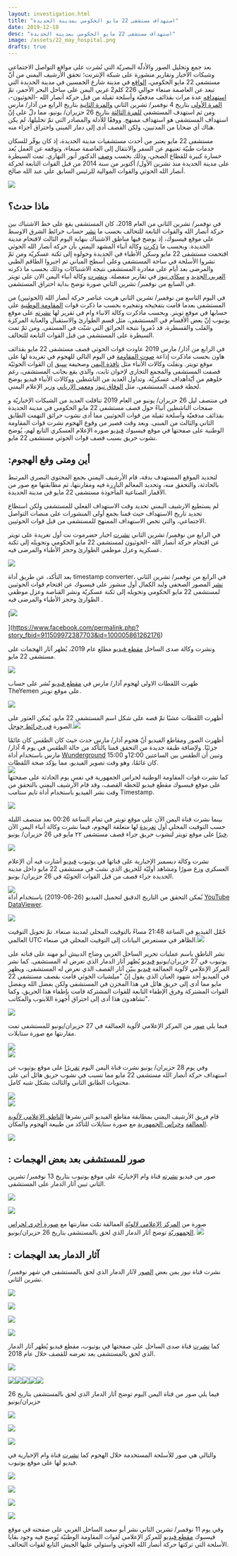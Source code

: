 ```yaml
---
layout: investigation.html
title: "استهداف مستشفى 22 مايو الحكومي بمدينة الحديدة"
date: 2019-12-10
desc: "استهداف مستشفى 22 مايو الحكومي بمدينة الحديدة"
image: /assets/22_may_hospital.png
drafts: true
---
```



بعد جمع وتحليل الصور والأدلّة البصريّة التي نُشرت على مواقع التواصل الاجتماعي وشبكات الأخبار وتقارير منشورة على شبكة الإنترنت؛ تحقق الأرشيف اليمني من أنّ مستشفى 22 مايو الحكومي، [الواقع](https://goo.gl/maps/Mm1QeU1hEjPiy1ds5) في مدينة شارع الخمسين في مدينة الحديدة التي تبعد عن العاصمة صنعاء حوالي 226 كلم2 غربي اليمن على ساحل البحر الأحمر، تمّ [استهدافه](https://alamalika.net/site/2019/06/27/%D8%B4%D8%A7%D9%87%D8%AF-%D8%A8%D8%A7%D9%84%D9%81%D9%8A%D8%AF%D9%8A%D9%88-%D9%82%D8%B5%D9%81-%D9%85%D8%AF%D9%81%D8%B9%D9%8A-%D9%84%D9%85%D9%84%D9%8A%D8%B4%D9%8A%D8%A7%D8%AA-%D8%A7%D9%84%D8%AD%D9%88/) عدة مرات بقذائف مدفعيّة وأسلحة ثقيلة من قبل حركة أنصار الله -الحوثيون-، [المرة الأولى](https://www.alaraby.co.uk/society/2018/11/7/%D8%A7%D9%84%D8%AD%D9%88%D8%AB%D9%8A%D9%88%D9%86-%D9%8A%D8%B9%D8%B7%D9%84%D9%88%D9%86-%D8%A7%D9%84%D8%B9%D9%85%D9%84-%D8%A8%D9%85%D8%B3%D8%AA%D8%B4%D9%81%D9%89-22-%D9%85%D8%A7%D9%8A%D9%88-%D9%81%D9%8A-%D8%A7%D9%84%D8%AD%D8%AF%D9%8A%D8%AF%D8%A9) بتاريخ 4 نوفمبر/ تشرين الثاني [والمرة الثانية](https://www.alarabiya.net/ar/arab-and-world/yemen/2019/03/05/%D8%A8%D8%A7%D9%84%D9%81%D9%8A%D8%AF%D9%8A%D9%88-%D8%A7%D9%84%D8%AD%D9%88%D8%AB%D9%8A-%D9%8A%D9%82%D8%B5%D9%81-%D9%85%D8%B3%D8%AA%D8%B4%D9%81%D9%89-%D9%88%D9%85%D9%86%D8%B4%D8%A2%D8%AA-%D9%85%D8%AF%D9%86%D9%8A%D8%A9-%D8%A8%D8%A7%D9%84%D8%AD%D8%AF%D9%8A%D8%AF%D8%A9) بتاريخ الرابع من آذار/ مارس ومن ثم استهدف المستشفى [للمرة الثالثة](https://almashhadalaraby.com/news/101248) بتاريخ 26 حزيران/ يونيو، مما دلّ على إنّ استهداف المستشفى هو استهداف ممنهج. ووفقًا للأدلة والمصادر التي تمّ تحليلها، لم يكن هناك أي ضحايا من المدنيين، ولكن القصف أدى إلى دمار المبنى واحتراق أجزاء منه.



مستشفى 22 مايو يعتبر من أحدث مستشفيات مدينة الحديدة، إذ كان يوفّر للسكان خدمات طبيّة تغنيهم عن السفر والانتقال إلى العاصمة صنعاء، وتوقفه عن العمل يُعد خسارة كبيرة للقطاع الصحي، وذلك بحسب [وصف](https://www.alaraby.co.uk/society/2018/11/7/%D8%A7%D9%84%D8%AD%D9%88%D8%AB%D9%8A%D9%88%D9%86-%D9%8A%D8%B9%D8%B7%D9%84%D9%88%D9%86-%D8%A7%D9%84%D8%B9%D9%85%D9%84-%D8%A8%D9%85%D8%B3%D8%AA%D8%B4%D9%81%D9%89-22-%D9%85%D8%A7%D9%8A%D9%88-%D9%81%D9%8A-%D8%A7%D9%84%D8%AD%D8%AF%D9%8A%D8%AF%D8%A9) الدكتور أنور النهاري. تمت السيطرة على مدينة الحديدة منذ تشرين الأول/ أكتوبر من سنة 2014 من قبل القوات التابعة لحركة أنصار الله الحوثي والقوات الموالية للرئيس السابق علي عبد الله صالح.




![](https://lh4.googleusercontent.com/NW-DsstQ_xpV_FCrn-S70fk29H8NUB0SzeJruf1UN-WEUUNwAW5yHCFjfJNHB_3MF3L-d7OxVDkhM1LIcZ6zpNS141OOgqnlM07EurpNCNxT-tauROLPB2-aY9dQ5fqgpM36RiBe)



## ماذا حدث؟

في نوفمبر/ تشرين الثاني من العام 2018، كان المستشفى يقع على خط الاشتباك بين حركة أنصار الله والقوات التابعة للتحالف بحسب ما [نشر](https://www.facebook.com/2003991922972471/photos/a.2004000942971569/2005934659444864/?type=3&theater) حساب خرائط الشرق الاوسط على موقع فيسبوك، إذ يوضح فيها مناطق الاشتباك بنهاية اليوم الثالث لاقتحام مدينة الحديدة. وبحسب ما [ذكرت](https://www.almashhad-alyemeni.com/121640) وكالة أنباء المشهد اليمني بأن حركة أنصار الله الحوثي اقتحمت مستشفى 22 مايو وسكن الأطباء في الحديدة وحولوه إلى ثكنة عسكريّة ومن ثمّ نشروا الأسلحة في ساحة المستشفى وعلى أسطح المباني ثم اجبروا الطاقم الطبي والمرضى بعد أيام على مغادرة المستشفى نتيجة الاشتباكات وذلك بحسب ما ذكرته [العربي الجديد](https://www.alaraby.co.uk/society/2018/11/7/%D8%A7%D9%84%D8%AD%D9%88%D8%AB%D9%8A%D9%88%D9%86-%D9%8A%D8%B9%D8%B7%D9%84%D9%88%D9%86-%D8%A7%D9%84%D8%B9%D9%85%D9%84-%D8%A8%D9%85%D8%B3%D8%AA%D8%B4%D9%81%D9%89-22-%D9%85%D8%A7%D9%8A%D9%88-%D9%81%D9%8A-%D8%A7%D9%84%D8%AD%D8%AF%D9%8A%D8%AF%D8%A9) و [سكاي نيوز](https://twitter.com/skynewsarabia/status/1060527357885173760?s=20) في تقارير منفصلة. [ونشرت](https://twitter.com/ALyemennow/status/1060232769765363712?s=20) وكالة أنباء اليمن الان على تويتر في السابع من نوفمبر/ تشرين الثاني صورة توضح بداية احتراق المستشفى.



في اليوم التاسع من نوفمبر/ تشرين الثاني هربت عناصر حركة أنصار الله (الحوثيين) من المستشفى بعدما قامت بتفخيخه وتفجيره بحسب ما ذكرت قوات [المقاومة الوطنية](https://twitter.com/nrfyemen/status/1060817123092631553) على حسابها في موقع تويتر. وبحسب ماذكرت وكالة الانباء وام في تقرير لها [نشرته](https://www.youtube.com/watch?v=_pjxbwAhzKQ) على موقع يوتيوب إنّ بعض الأقسام في المستشفى، مثل قسم الطوارئ والاستقبال والعناية المركزة والقلب والقسطرة، قد دُمروا نتيجة الحرائق التي شبّت في المستفى. ومن ثمّ تمت السيطرة على المستشفى من قبل القوات التابعة للتحالف.



في الرابع من آذار/ مارس 2019 عاودت قوات الحوثي قصف مستشفى 22 مايو بقذائف هاون بحسب ماذكرت إذاعة [صوت المقاومة](https://twitter.com/XWqqRz86cehCgGQ/status/1102997640604725252?s=20) في اليوم التالي للهجوم في تغريدة لها على موقع تويتر. ونقلت وكالات الأنباء مثل [نافذة اليمن](https://yemen-window.com/posts/81914) وصحيفة [سبق](https://sabq.org/YHvJkh) إن القوات الحوثيّة قصفت المستشفى والمجمع التجاري لإخوان ثابت، والذي يقع بجانب المستشفى، رغم خلوهم من أيّةأهداف عسكريّة. وتداول العديد من الناشطين ووكالات الأنباء فيديو يوضح لحظة قصف المستشفى، مثل [الوفاق نيوز](https://t.co/WCUFNnYxe2?amp=1) و[معمر الإرياني](https://twitter.com/ERYANIM/status/1103317410411659265?s=20) وزير الإعلام اليمني.



في منتصف ليل 26 حزيران/ يونيو من العام 2019 تناقلت العديد من الشبكات الإخباريّة و صفحات الناشطين أنباءً حول قصف مستشفى 22 مايو الحكومي في مدينة الحديدة بقذائف مدفعيّة وأسلحة ثقيلة من قوات الحوثيين مما أدى نشوب حرائق التهمت الطابق الثاني والثالث من المبنى. وبعد وقت قصير من وقوع الهجوم نشرت قوات المقاومة الوطنية على صفحتها في موقع فيسبوك [فيديو](https://www.facebook.com/nrfye/posts/703004470119950) صوره الإعلام العسكري التابع لهم، يُوضح نشوب حريق بسبب قصف قوات الحوثي مستشفى 22 مايو.




## :أين ومتى وقع الهجوم

لتحديد الموقع المستهدف بدقة، قام الأرشيف اليمني بجمع المحتوى البصري المرتبط بالحادثة، والتحقق منه، وتحديد المعالم البارزة فيه ومقارنتها، ثم مطابقتها مع صور من الأقمار الصناعية المأخوذة مستشفى 22 مايو في مدينة الحديدة.  

لم يستطيع الارشيف اليمني تحديد وقت الاستهداف الفعلي للمستشفى ولكن استطاع تحديد تاريخ الاستهداف حيث قمنا بجمع أولى المنشورات على منصات التواصل الاجتماعي، والتي تخص الاستهداف الممنهج للمستشفى من قبل قوات الحوثيين.


في الرابع من نوفمبر/ تشرين الثاني [نشرت](https://twitter.com/7adramout_net/status/1059145789031628800?s=20) اخبار حضرموت نت أول تغريدة على تويتر عن اقتحام حركة أنصار الله -الحوثيون لمستشفى 22 مايو الحكومي وتحويله إلى ثكنة عسكرية وعزل موظفي الطوارئ وحجز الأطباء والمرضى فيه.  

![](https://lh5.googleusercontent.com/mtMT_6EE6Q00e221AXsMlwzDasC_DYF5r5o53uAe6g4ojdOCFMF376nZ6euAZhYZXIdZ1qojVzdxzNKHnE88Uvhws8bPlG3Zr9p1VeK9zv46wZdVyfghAJqrxXFuBDMos7CaRyAH)

بعد التأكد، عن طريق أداة timestamp converter، في الرابع من نوفمبر/ تشرين الثاني [نشر](https://www.facebook.com/permalink.php?story_fbid=911509972387703&id=100005861262176) المصور الصحفي وليد الكمال أول منشور على فيسبوك عن اقتحام قوات الحوثيين لمستشفى 22 مايو الحكومي وتحويله إلى ثكنة عسكريّة ونشر القناصة وعزل موظفي الطوارئ وحجز الأطباء والمرضى فيه .  

[![](https://lh6.googleusercontent.com/Fs1PtG_C7pIno5HsvXabKW29s8VMzD44iX54PjF-AGm8A9rWMV5I7lEVdlQUSVj-1Vr4buW3jHySanPPhNRt1TYz3SSF6SNVK3gq9GQ7_53Cj4x6o-Vd26gE9R5SRA8JPB3k_RVY)  


](https://www.facebook.com/permalink.php?story_fbid=911509972387703&id=100005861262176)

ونشرت وكالة صدى الساحل [مقطع فيديو](https://www.youtube.com/watch?v=PV2mQk-RedI&t=22s) مطلع عام 2019، يُظهر آثار الهجمات على مستشفى 22 مايو.


![](https://lh4.googleusercontent.com/a42qO7l_4Du1bwMeoJcl2SC9i1MpLSKRQ383abcdwoIEAcDJ1of-I7yedOISknnuYUCbCgy3SHKd3-y5RQq1p5jPS8agax58CoZRWe0kR8dMM40vTbQ73BpJYsBaTHNL4zJtyEWr)  





ظهرت اللقطات الاولى لهجوم آذار/ مارس في [مقطع فيديو](https://twitter.com/ElYemenNews/status/1103229476505305088?s=20) نُشر على حساب TheYemen على موقع تويتر.


![](https://lh3.googleusercontent.com/sMRD_PdV-1tz-bR5mm8FUN4-G8b4CsyTBWMom0PRiQVgpjPY-qPqH4k_KypW4RSvLEgUKcrUk9HtVtrxszzWUBcFxNzhQuHsoEdd0rL2nYk9WBrYIIslVdsxuP29P4TBjiMeXpGT)  


أظهرت اللقطات عشبًا تمّ قصه على شكل اسم المستشفى 22 مايو، يُمكن العثور على الصورة [في خرائط جوجل](https://www.google.com/maps/place/%D9%85%D8%B3%D8%AA%D8%B4%D9%81%D9%89+22+%D9%85%D8%A7%D9%8A%D9%88%E2%80%AD/@14.7890754,43.0025258,3a,75y,90t/data=!3m8!1e2!3m6!1sAF1QipOMMESiHcpr8dZ6Hh0yD4XXuEtYqc3pEsOE6pT6!2e10!3e12!6shttps:%2F%2Flh5.googleusercontent.com%2Fp%2FAF1QipOMMESiHcpr8dZ6Hh0yD4XXuEtYqc3pEsOE6pT6%3Dw203-h152-k-no!7i3264!8i2448!4m5!3m4!1s0x16053b5ef48f0637:0xb5e9110a5bb284af!8m2!3d14.7890751!4d43.0025261#).![](https://lh4.googleusercontent.com/vAP8dkJZGI5oni93Con7VawLjeCHPPo4-EZLzwPnkqbFfJcfJrpZtlBreIXZnRyToBpODiMMOEjNK1xkV0GEliGgJxmD15HAduk5s9zxrfePToo1qZ8n6qFsME-ikw1Z_xRqdzci)  


أظهرت الصور ومقاطع الفيديو أنّ هجوم آذار/ مارس حدث حيث كان الطقس كان غائمًا جزئيًا. ولإضافة طبقة جديدة من التحقق قمنا بالتأكد من حالة الطقس في يوم 4 آذار/ مارس باستخدام أداة [Wunderground](https://www.wunderground.com/history/daily/OYHD/date/2019-3-4https://www.wunderground.com/history/daily/OYHD/date/2019-3-4) وتبين أن الطقس بين الساعتين 12:00و 15:00 كان غائمًا، وهو وقت تصوير الفيديو، مما يؤكد صحة اللقطات.  
![](https://lh3.googleusercontent.com/6CGZ12u7GtZG88TfQuAfvvK3e_hnyhaKrRqT0oP5cCMfJi8A398p-4BiJN79wtO05C5uC0TWw04r_CnHfFaW_DXhwUi67juMd-hUx1ZoHtiJxYscgSvaQKeSHp_AkjIntStfvGTD)  
كما نشرت قوات المقاومة الوطنية لحراس الجمهورية في نفس يوم الحادثة على صفحتها على موقع فيسبوك مقطع فيديو للحظة القصف، وقد قام الأرشيف اليمني بالتحقق من وقت نشر الفيديو باستخدام أداة تايم ستامب Timestamp.



[![](https://lh6.googleusercontent.com/PuojraNxrcQBL9bvhLCwcEvnpAeYvNi9nY2fmM9Q35bhFsmQdJ0pOqwnA60WBzKM2Gtgc1AOZP-TC-tFZLeEbXdbQLi1yAU0IZxGuwzMsfBcTYHFBVHoWWt-X0ou5cnUAWdZihHU)](https://www.facebook.com/nrfye/posts/703004470119950)



بينما نشرت قناة اليمن الآن على موقع تويتر في تمام الساعة 00:26 بعد منتصف الليلة حسب التوقيت المحلي أول [تغريدة](https://twitter.com/yementdy/status/1143994014796046336) لها متعلقة الهجوم، فيما نشرت وكالة أنباء اليمن الآن [خبرًا](https://twitter.com/ALyemennow/status/1144002061182414848) على موقع تويتر لنشوب حريق جراء قصف مستشفى ٢٢ مايو في 26 حزيران/ يونيو.


![](https://lh3.googleusercontent.com/3JS-UElqF8ITFmYTLj8zioz2E1UZKlz4nwbhJIcdzCSVTh21kMXTcY6B46pp5UoKSJ3BHRDzxh7Mt6t-VZsr2Wx3BMhVOcKFEOQn938wPQzlib8SbHt0pTQb4EBn6V0t5nlce-Lg)  




نشرت وكالة ديسمبر الإخبارية على قناتها في يوتيوب [فيديو](https://youtu.be/3FTxfb2oKkU) أشارت فيه أن الإعلام العسكري وزع صورًا ومشاهد أوليّة للحريق الذي نشبَ في مستشفى 22 مايو داخل مدينة الحديدة جراء قصف من قبل القوات الحوثيّة في 26 حزيران/ يونيو.  

![](https://lh3.googleusercontent.com/gryycFt0knafqdon36cMNz87PHbu_QIhp9ZrgvkSPUJsbLQpd3r79mpP3eFQYNbZ6mTFgs4cE605rSrE7UIXo0l2e6HlxvDYtLDkoPI60r-5tlFE2qhho9y-mcd-QCKBdaEjYMUz)  
يُمكن التحقق من التاريخ الدقيق لتحميل الفيديو (26-06-2019) باستخدام أداة [YouTube DataViewer](https://citizenevidence.amnestyusa.org/).




![](https://lh4.googleusercontent.com/O3JGH311zj5niJTBwNj5e_68QTIEzV-ffB8_Nl4Ait05YFKREtCruO-JcKO6dMGId_f82CB7U1KQrHZhy-k4VmOTFY4kXG5PRF17oF0Y77Wzudj9z6O7JVkNbBMTst8afnPORROw)  

حُمّل الفيديو في الساعة 21:48 مساءً بالتوقيت المحلي لمدينة صنعاء. تمّ تحويل التوقيت العالمي UTC الظاهر في مستعرض البيانات إلى التوقيت المحلي في صنعاء.![](https://lh4.googleusercontent.com/zImozpUexPn5pnAdDZ2avIYjoWIGSeVaLAC9s4FSepG9VGFIwXqerIFYhh-lq-_UVUNDDXWwZ-cuvN6uSLSq77dKWOcV2iKg6JF_uDi1TiW_S0YdEPqNgvd2-uSMiVfkmhSGxQid)


نشر الناطق باسم عمليات تحرير الساحل الغربي وضاح الدبيش أبو مهند على قناته على يوتيوب في 27 حزيران/يونيو [فيديو](https://www.youtube.com/watch?v=Kq3ZfIP7D2w) يُظهر آثار الدمار الذي تعرض له المستشفى. كما نشر المركز الإعلامي لألوية العمالقة [فيديو](https://alamalika.net/site/2019/06/27/%D8%B4%D8%A7%D9%87%D8%AF-%D8%A8%D8%A7%D9%84%D9%81%D9%8A%D8%AF%D9%8A%D9%88-%D9%82%D8%B5%D9%81-%D9%85%D8%AF%D9%81%D8%B9%D9%8A-%D9%84%D9%85%D9%84%D9%8A%D8%B4%D9%8A%D8%A7%D8%AA-%D8%A7%D9%84%D8%AD%D9%88/) يبيّن آثار القصف الذي تعرض له المستشفى، ويظهر في الفيديو أحد شهود العيان الذي يقول إنّ "ميلشيات الحوثي قامت بقصف مستشفى 22 مايو مما أدى إلى حريق هائل في هذا المخزن في المستشفى ولكن بفضل الله وبفضل القوات المشتركة وفرق الإطفاء التابعة للقوات المشتركة قامت بإطفاء هذا الحريق، وكما تشاهدون هذا أدى إلى احتراق أجهزة اللابتوب والمكاتب".


![](https://lh4.googleusercontent.com/cKHY0tJVQh49oYJiQc0zIdeYBrrTBo_9uSqgDfuB4DNSiV6YHOGw7lAziDXfLwhPLrgjLmz8coFA4Xaqd4p2PUeindeIGuehQttNDVYB9VtqJJ4X-ap2hD30763SAMELB1Q_nDJ6)

فيما يلي [صور](https://www.youtube.com/watch?v=Kq3ZfIP7D2w) من المركز الإعلامي لألوية العمالقة في 27 حزيران/يونيو للمستشفى تمت مقارنتها مع صورة ستايلات.


![](https://lh3.googleusercontent.com/Ch3mBcsUsucLY08U5bc-_qo2I3r5Lssq_PdV1qArh5nMQu9-O52qHEj19IX-julerx8dAVpssxSWMkv-9AHwnZgWd7IBaB8V5-enoCtuycJ-IsfaQIkDIMBZp8FMYK_TuqrFBquM)  
![](https://lh4.googleusercontent.com/IPPXCOIqFjqLIAQl0EEjEaYKOde-N6EI6AZg5csXBOre9AaXt0K7wgSXlB_LdTPHa0NymeG6HlQNTcf1NWPrd2T6SVWMiE4wXL6UOizjxfsjAFLaTp8qBhi4MN3LV6yGXjAlkqV_)  

وفي يوم 28 حزيران/ يونيو نشرت قناة اليمن اليوم [تقريرًا](https://www.youtube.com/watch?v=ufUAyoOD9Hc) على موقع يوتيوب عن استهداف حركة أنصار الله مستشفى 22 مايو مما تسبب في نشوب حريق هائل أتى على محتويات الطابق الثاني والثالث بشكل شبه كامل.


[![](https://lh3.googleusercontent.com/nZ_17YdPc8Y8RgUyB0FVkDkFRSqd9eb0rUjrnTVC1RRqpoJpep9U0f_I6gM-3-_bicTbtxdb807IG6FY9wwfCAseOvXTVZol25je7v92Ku-qT2YXKquh7lLowwBMozjeRnkdoPXl)  
](https://youtu.be/ufUAyoOD9Hc)![](https://lh4.googleusercontent.com/ulraHA56Ys1jKZrkSXi2G1pjp0fQdvdGp6nFF1AIY77q2bio5qx0Re-M3UPa4dfHDur4DTpY1FeKT52ekdYtJ_DAt3H41L_gH2tSQVlCI-8wXUPZ2gAJv_tLIPi_uUWbak2FAuCh)



قام فريق الأرشيف اليمني بمطابقة مقاطع الفيديو التي نشرها [الناطق الإعلامي لألوية العمالقة](https://www.youtube.com/watch?v=Kq3ZfIP7D2w) و[حراس الجمهورية](https://www.youtube.com/watch?v=3FTxfb2oKkU&feature=youtu.be) مع صورة ستايلات للتأكد من طبيعة الهجوم والمكان.



![](https://lh3.googleusercontent.com/mP0Im1Hfu3YiSaqMD-BqIhgLPvR6aAsbvwIpm1pcaVUwNL0cjRjMoIqRq6INn5Mry-y-FaRAGd2BEukRJ-aHHkZGM1yASeeDKHTTSGCrkkDxhwP2SuGyRX4s6oIaOgp04i9gOJMH)  



## : صور للمستشفى بعد بعض الهجمات

صور من فيديو [نشرته](https://www.youtube.com/watch?v=_pjxbwAhzKQ) قناة وام الإخباريّة على موقع يوتيوب بتاريخ 13 نوفمبر/ تشرين الثاني تبين آثار الدمار على المستشفى.



[![](https://lh5.googleusercontent.com/72b9HvcHS2ztbn_7GxpXWd7mE7Iy8kjAixyTW-umlEe2lMZHXG_qLGoNt6xNEAnQWJ2bCha-E37nZuxgM8yP8iqiAEGOTZMWW5VpOKNqPFjIGO00osQn0SHhfWXUluFhiUHyZAVA)](https://www.youtube.com/watch?v=_pjxbwAhzKQ)



![](https://lh4.googleusercontent.com/PAT-gN3H6UcciBy3Iv-zg847pEdz8djocI80-QDKQuVsolfaqHDEdzYOvmfXnHrKhN_iYpgbj76_1CcR6Ov4hdVCx_Kyjj0dLrN5wFgqbgQSw5Dv6MAXKzQUhKCHymPDtgQtfe97)


صورة من [المركز الإعلامي لالويّة](https://alamalika.net/site/2019/06/27/%D8%B4%D8%A7%D9%87%D8%AF-%D8%A8%D8%A7%D9%84%D9%81%D9%8A%D8%AF%D9%8A%D9%88-%D9%82%D8%B5%D9%81-%D9%85%D8%AF%D9%81%D8%B9%D9%8A-%D9%84%D9%85%D9%84%D9%8A%D8%B4%D9%8A%D8%A7%D8%AA-%D8%A7%D9%84%D8%AD%D9%88/) العمالقة تمّت مقارنتها مع [صورة أخرى لحراس الجمهوريّة](https://republicanyemen.net/archives/18990) توضح آثار الدمار الذي لحق بالمستشفى بتاريخ 26 حزيران/يونيو.
![](https://lh6.googleusercontent.com/q7V22aWADoyKRIgpUWabZh7ssspr1uXdAUal0CQkSWgFLQnxLIGPK5pgZGneyU0VeHAfPlNmRLlKbyEXZE1Biysbz7BsAriHWbX-5kJd-s5ecgDV_t_vGuPb0FKp2Cpu-NxzrPBo)




## : آثار الدمار بعد الهجمات

نشرت قناة نيوز يمن بعض [الصور](https://www.newsyemen.net/new/35572) لآثار الدمار الذي لحق بالمستشفى في شهر نوفمبر/ تشرين الثاني.

[![](https://lh6.googleusercontent.com/PcefYRq6V0eiGymz_sZ_AHaOI8rBnrWZltaz7uMiEJz1TaV5XxsO21iZ9JzTUa6vIIMGLFsbfXJlB9RGyxZvYFuS3GUcH_AOQ7q2WkyeHfA67eHHjazo9Yt8nmbOOrqUkqUt7ybh)](https://www.newsyemen.net/new/35572)



[![](https://lh4.googleusercontent.com/zK4c-O0U1IGvzeu-4yaxIo4t3gDlvznZGMAeSutZ9VRELkmXBDMWQhIXd4531TS4ud9MUoS8n-ITQmLtt_qJ4z7lhaykib1HJ9jiYbE33bab0Q6ZlcCkwFKqJAgIOfzZqEjvWFLz)](https://www.newsyemen.net/new/35572)



[![](https://lh6.googleusercontent.com/bdwSVyxWeKZ9yvu996UuXPF4AxKjHD7549HdwFG1AfLB1mSRoGN9e029iJfQJqHYpVmcYlAgFkH-_V0RkIbCLSbl5Em3VQ_edcYsS7JshBJW3CIwu2FLALO2ZnuxuSI8f9EX5mGe)](https://www.newsyemen.net/new/35572)





[![](https://lh3.googleusercontent.com/6CWVctW1xdoG5DQSqV_-zY0Er1JdfmixeyqMOLW0dfTdJz5LCpdvOSkoLOJl7anNFyw77dgTHhJ47mN0nx0S0BlthO8aqHYjVIen8HJbcmPQL5sQipqjoxONGiInhRf30jSkazPV)](https://www.newsyemen.net/new/35572)



كما [نشرت](https://www.youtube.com/watch?v=PV2mQk-RedI) قناة صدى الساحل على صفحتها في يوتيوب، مقطع فيديو يُظهر آثار الدمار الذي لحق بالمستشفى بعد تعرضه للقصف خلال عام 2018.  


[![](https://lh4.googleusercontent.com/AsCNCYbWVSQZXbfj7rQYvBE2hjh9kDHqnYDnJpyJebdCSlAveSKs6Fm0cMWTkfIzaqgoh5jL7YlVRkrJHj2rmLjkz9dxKCGrsl1GgoBxMA-IXYdXYTxBBgnSUA6vs6RER9Fb3hr4)](https://www.youtube.com/watch?v=PV2mQk-RedI)

[![](https://lh6.googleusercontent.com/meh36yB6TepbVYLLgDUamcDa1tfPeWab44QrXq6VBj-7Os7zXL1jjAxBpC2BjByoVbKbFoATCLSil5yk5RxpbWT7XnLQ0BYFawtyjdu0RWmskbgXpSOZ__Y-e0HOP6l2UNYsC9UV)![](https://lh4.googleusercontent.com/W1ygRTY_Kog3PhKbasw0WPJkB9WCaGpWV6zSOcQjB6EHwY0nIxu4rAk2mQiO4ZWyfSi75ZOdSzxeNrqqdI7KGFjWRiVghvhqJUAz5AMfNZB8GZ7jthoaPbp3r4ubhoEQ9DazfE5n)![](https://lh3.googleusercontent.com/Dth6e9bcTSGx6nCN4LpY3QCbLOBUhOUWRmxQu8AOfsg6lPTBwK8U4RCO0e-ZAUSu4vPE5_W82edsLk-92QR7efVGCmLX6Hp7A0s-sdY6iNwTXGM6x3fiMkHNEn8yPNGnh2vjubjF)![](https://lh4.googleusercontent.com/xxbtOQ0IqnmNW3QWoSyJDEMhXxxBKAjFMF8_1vZtmtlHrPYx7ez3Jq_N3KPG5L3rRoIDK88i40_rhpP4hWjfIGyYrT01VKtPI10ju6UJjISpCWsnkOpgw1BCPDqBNUAwSWWQSXgH)![](https://lh6.googleusercontent.com/ns_fj5vtAngl_HyPu0j_0SFAWkggKNKR4NHm8xYXypNeY2wbNUgBQ0SEKNMZPGpcMznTNpAJt_nrjcNgwsyaH9uyRp8T4JtbbDVafY3hCT3bwdmCFHNrbCIa_zt3LQjROv9NxVuf)](https://www.youtube.com/watch?v=PV2mQk-RedI)



فيما يلي صور من قناة اليمن اليوم توضح آثار الدمار الذي لحق بالمستشفى بتاريخ 26 حزيران/يونيو



[![](https://lh5.googleusercontent.com/BMNDcT3Hi5hAhbrJ4ZrEoDcP8Ff4SD2ODer8yrnZi0rOzH-ic2eAEbh8nb-NARjr4pc-DcWwAb7LQwrDTgsktnbH3UmYK25uUiO6oFpTP3562ZNXFP1biRPpRcD9nLBNHW86TlYT)](https://youtu.be/ufUAyoOD9Hc)

[![](https://lh6.googleusercontent.com/uJItwgzTcWNsGkhaRlnXWWJmXP_k2wfQU2KUrLug0BqF-cjwtYiCiKloib22__4l8v1TIJ3QSKUixNyh9K5hUEcZ2qPsYJtFK7TrwI8gPQaW8Bn0gUkvQc1FZbFSRLYbE6orjLDs)](https://youtu.be/ufUAyoOD9Hc)

[![](https://lh5.googleusercontent.com/xvmkQuF7BBlbO-gzaZ-ouYXv1stV47dhmejywrmD-UgllXMsNeFlvCiwZUM8fTiHdYN7clBBy_qgI03At_p9FXgWQaUASDFoyxBpXaa8zlMlrqJtttaivruOy3Mbx-W3uQ5CTKRU)](https://youtu.be/ufUAyoOD9Hc)




والتالي هي صور للأسلحة المستخدمة خلال الهجوم كما [نشرت](https://www.youtube.com/watch?v=_pjxbwAhzKQ) قناة وام الإخبارية في فيديو لها على موقع يوتيوب.



![](https://lh4.googleusercontent.com/23S5Ca3pG8YAqLC5_NGT5HXHyzbdYTTBIPNpUam1SJ-XPdBhfXmKAIsSfHqeGW774ryuMa8y5Uc1a8HTC8cXmOY9YWkaQDrFQpm5kjw1aIYa1JipNX0hBMEPaCxFXpNuiNaDOdRA)

![](https://lh6.googleusercontent.com/vuDaWovKfQofl0sUzWRB6vt-EVHy5V9cP1LRrlSunhYYU5DvHmSJ4Qf2VlXFByvWOAS59BdCIDEenQVwZcBGT-O8eowAYCJuiZR5Aa2SIQfm-86unOKTqFMv0rsfLluK0m8Op-x2)

![](https://lh6.googleusercontent.com/0dyBxECr-HxS0zC8NIUl3SzYXID7_tENTXn1BBUg4P4rKauBsCeQJZ0zuyBCWJzota2NnqtqKY3b3D4z26bL6BI1mNxE3yV_eQklPC7IpmSqSUbpoCK3yoNSiDs8aTRruc2cxNYG)

![](https://lh6.googleusercontent.com/4T1hmb15wSFQtQVw0__9mJ4LsIEveILRg3pz9Wau2ELUlOgIPOYPf2Iy0EPHPdsT8AWj_3df-_oLXHc2aRtjBPH-KaChQAMHTyAcYTPJZ8m88AmNT1EpQzMNWYjqhU-6OCO-k5BM)




وفي يوم 11 نوفمبر/ تشرين الثاني نشر أبو سعيد الساحل الغربي على صفحته في موقع فيسبوك [مقطع فيديو](https://www.facebook.com/100029963136597/videos/111844356491002/) للمركز الإعلامي لقوات المقاومة الوطنيّة يُوضح فيه وجود بقايا الأسلحة التي تركتها حركة أنصار الله الحوثي واستولى عليها الجيش التابع لقوات التحالف.
